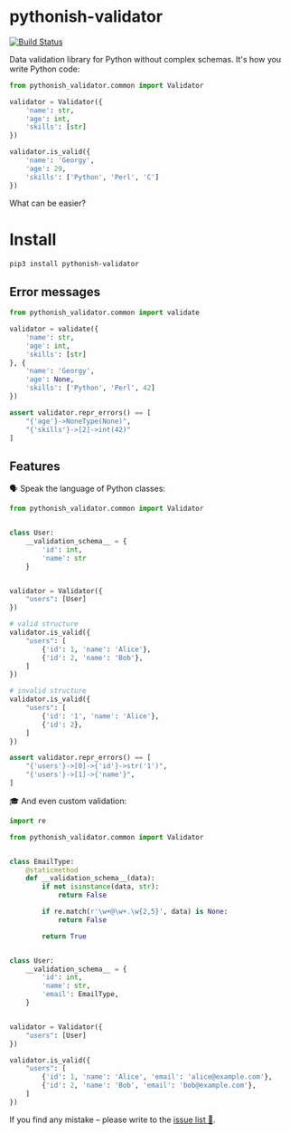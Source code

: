 # pythonish-validator

[![Build Status](https://travis-ci.org/bugov/pythonish-validator.svg?branch=master)](https://travis-ci.org/bugov/pythonish-validator)

Data validation library for Python without complex schemas.
It's how you write Python code:

```Python
from pythonish_validator.common import Validator

validator = Validator({
    'name': str,
    'age': int,
    'skills': [str]
})

validator.is_valid({
    'name': 'Georgy',
    'age': 29,
    'skills': ['Python', 'Perl', 'C']
})
```

What can be easier?

# Install

```bash
pip3 install pythonish-validator
```

## Error messages

```Python
from pythonish_validator.common import validate

validator = validate({
    'name': str,
    'age': int,
    'skills': [str]
}, {
    'name': 'Georgy',
    'age': None,
    'skills': ['Python', 'Perl', 42]
})

assert validator.repr_errors() == [
    "{'age'}->NoneType(None)",
    "{'skills'}->[2]->int(42)"
]
```

## Features

🗣️ Speak the language of Python classes:

```Python
from pythonish_validator.common import Validator


class User:
    __validation_schema__ = {
        'id': int,
        'name': str
    }


validator = Validator({
    "users": [User]
})

# valid structure
validator.is_valid({
    "users": [
        {'id': 1, 'name': 'Alice'},
        {'id': 2, 'name': 'Bob'},
    ]
})

# invalid structure
validator.is_valid({
    "users": [
        {'id': '1', 'name': 'Alice'},
        {'id': 2},
    ]
})

assert validator.repr_errors() == [
    "{'users'}->[0]->{'id'}->str('1')",
    "{'users'}->[1]->{'name'}",
]
```

🎓 And even custom validation:

```Python
import re

from pythonish_validator.common import Validator


class EmailType:
    @staticmethod
    def __validation_schema__(data):
        if not isinstance(data, str):
            return False

        if re.match(r'\w+@\w+.\w{2,5}', data) is None:
            return False

        return True


class User:
    __validation_schema__ = {
        'id': int,
        'name': str,
        'email': EmailType,
    }


validator = Validator({
    "users": [User]
})

validator.is_valid({
    "users": [
        {'id': 1, 'name': 'Alice', 'email': 'alice@example.com'},
        {'id': 2, 'name': 'Bob', 'email': 'bob@example.com'},
    ]
})
```

If you find any mistake – please write to the [issue list 🐨](https://github.com/bugov/pythonish-validator/issues).
